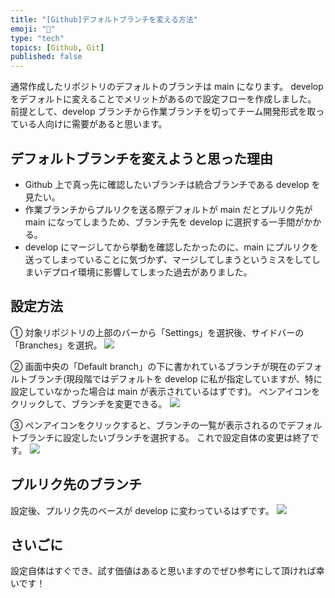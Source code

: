 ```yaml
---
title: "[Github]デフォルトブランチを変える方法"
emoji: "🔧"
type: "tech"
topics: [Github, Git]
published: false
---
```


通常作成したリポジトリのデフォルトのブランチは main になります。
develop をデフォルトに変えることでメリットがあるので設定フローを作成しました。
前提として、develop ブランチから作業ブランチを切ってチーム開発形式を取っている人向けに需要があると思います。

## デフォルトブランチを変えようと思った理由

- Github 上で真っ先に確認したいブランチは統合ブランチである develop を見たい。
- 作業ブランチからプルリクを送る際デフォルトが main だとプルリク先が main になってしまうため、ブランチ先を develop に選択する一手間がかかる。
- develop にマージしてから挙動を確認したかったのに、main にプルリクを送ってしまっていることに気づかず、マージしてしまうというミスをしてしまいデプロイ環境に影響してしまった過去がありました。

## 設定方法

① 対象リポジトリの上部のバーから「Settings」を選択後、サイドバーの「Branches」を選択。
![](https://storage.googleapis.com/zenn-user-upload/f9d293b1ac40-20220505.png)

② 画面中央の「Default branch」の下に書かれているブランチが現在のデフォルトブランチ(現段階ではデフォルトを develop に私が指定していますが、特に設定していなかった場合は main が表示されているはずです)。
ペンアイコンをクリックして、ブランチを変更できる。
![](https://storage.googleapis.com/zenn-user-upload/ead22e5c6edd-20220505.png)

③ ペンアイコンをクリックすると、ブランチの一覧が表示されるのでデフォルトブランチに設定したいブランチを選択する。
これで設定自体の変更は終了です。
![](https://storage.googleapis.com/zenn-user-upload/cf0ea848ac1d-20220505.png)

## プルリク先のブランチ

設定後、プルリク先のベースが develop に変わっているはずです。
![](https://storage.googleapis.com/zenn-user-upload/76c2f9c77286-20220505.png)

## さいごに

設定自体はすぐでき、試す価値はあると思いますのでぜひ参考にして頂ければ幸いです！
